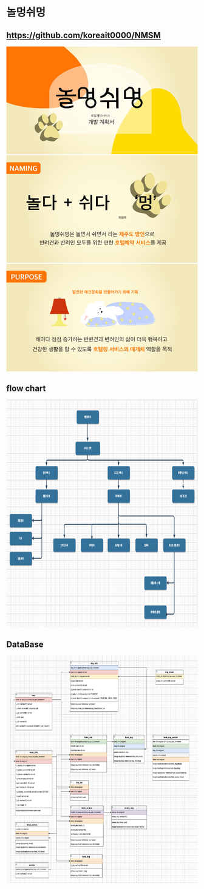 # 놀멍쉬멍
## https://github.com/koreait0000/NMSM
<img src="/imsi/놀멍쉬멍_기획서1.jpg">
<img src="/imsi/놀멍쉬멍_기획서2.jpg">
<img src="/imsi/놀멍쉬멍_기획서3.jpg">


## flow chart
<img src="/imsi/NMSM.png" height="600">

## DataBase
<img src="/imsi/NMSM_DB2.png" height="600">
